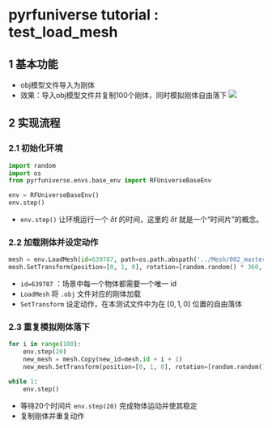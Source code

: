# pyrfuniverse tutorial : test_load_mesh

## 1 基本功能

- obj模型文件导入为刚体
- 效果：导入obj模型文件并复制100个刚体，同时模拟刚体自由落下
  ![](https://notes.sjtu.edu.cn/uploads/upload_17b2c4935e7cda9db6f3f7eb530bee41.gif)

## 2 实现流程

### 2.1 初始化环境

```python
import random
import os
from pyrfuniverse.envs.base_env import RFUniverseBaseEnv

env = RFUniverseBaseEnv()
env.step()
```

- `env.step()` 让环境运行一个 $\delta t$ 的时间，这里的 $\delta t$ 就是一个“时间片”的概念。

### 2.2 加载刚体并设定动作

```python
mesh = env.LoadMesh(id=639787, path=os.path.abspath('../Mesh/002_master_chef_can/google_16k/textured.obj'))
mesh.SetTransform(position=[0, 1, 0], rotation=[random.random() * 360, random.random() * 360, random.random() * 360])
```

- `id=639787` ：场景中每一个物体都需要一个唯一 id
- `LoadMesh` 将 `.obj` 文件对应的刚体加载
- `SetTransform` 设定动作，在本测试文件中为在 $[0,1,0]$ 位置的自由落体

### 2.3 重复模拟刚体落下

```python
for i in range(100):
    env.step(20)
    new_mesh = mesh.Copy(new_id=mesh.id + i + 1)
    new_mesh.SetTransform(position=[0, 1, 0], rotation=[random.random() * 360, random.random() * 360, random.random() * 360])

while 1:
    env.step()
```

- 等待20个时间片 `env.step(20)` 完成物体运动并使其稳定
- 复制刚体并重复动作
